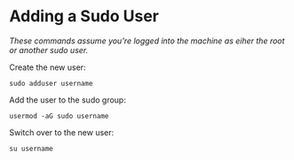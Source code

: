 # Adding a Sudo User #

_These commands assume you're logged into the machine as eiher the root or another sudo user._

Create the new user:

```shell
sudo adduser username
```

Add the user to the sudo group:

```shell
usermod -aG sudo username
```

Switch over to the new user:

```shell
su username
```